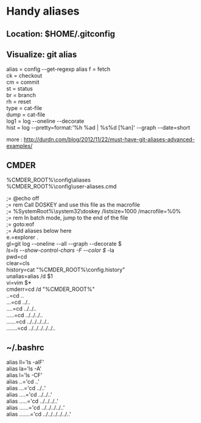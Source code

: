 # Handy aliases

## Location: $HOME/.gitconfig
## Visualize: git alias

alias = config --get-regexp alias
f = fetch<br />
ck = checkout<br />
cm = commit<br />
st = status<br />
br = branch<br />
rh = reset<br />
type = cat-file<br />
dump = cat-file<br />
log1 = log --oneline --decorate<br />
hist = log --pretty=format:'%h %ad | %s%d [%an]' --graph --date=short<br />

more : http://durdn.com/blog/2012/11/22/must-have-git-aliases-advanced-examples/

## CMDER

%CMDER_ROOT%\config\aliases<br />
%CMDER_ROOT%\config\user-aliases.cmd<br />

;= @echo off<br />
;= rem Call DOSKEY and use this file as the macrofile<br />
;= %SystemRoot%\system32\doskey /listsize=1000 /macrofile=%0%<br />
;= rem In batch mode, jump to the end of the file<br />
;= goto:eof<br />
;= Add aliases below here<br />
e.=explorer .<br />
gl=git log --oneline --all --graph --decorate  $*<br />
ls=ls --show-control-chars -F --color $* -la<br />
pwd=cd<br />
clear=cls<br />
history=cat "%CMDER_ROOT%\config\.history"<br />
unalias=alias /d $1<br />
vi=vim $*<br />
cmderr=cd /d "%CMDER_ROOT%"<br />
..=cd ..<br />
...=cd ../..<br />
....=cd ../../..<br />
.....=cd ../../../..<br />
......=cd ../../../../..<br />
.......=cd ../../../../../..<br />


## ~/.bashrc

alias ll='ls -alF'<br />
alias la='ls -A'<br />
alias l='ls -CF'<br />
alias ..='cd ..'<br />
alias ...='cd ../..'<br />
alias ....='cd ../../..'<br />
alias .....='cd ../../../..'<br />
alias ......='cd ../../../../..'<br />
alias .......='cd ../../../../../..'<br />
